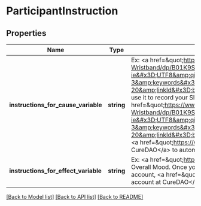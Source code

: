 # ParticipantInstruction

## Properties
Name | Type | Description | Notes
------------ | ------------- | ------------- | -------------
**instructions_for_cause_variable** | **string** | Ex: &lt;a href&#x3D;\&quot;https://www.amazon.com/Fitbit-Charge-Heart-Fitness-Wristband/dp/B01K9S260E/ref&#x3D;as_li_ss_tl?ie&#x3D;UTF8&amp;qid&#x3D;1493518902&amp;sr&#x3D;8-3&amp;keywords&#x3D;fitbit&amp;th&#x3D;1&amp;linkCode&#x3D;ll1&amp;tag&#x3D;quant08-20&amp;linkId&#x3D;b357b0833de73b0c4e935fd7c13a079e\&quot;&gt;Obtain Fitbit&lt;/a&gt; and use it to record your Sleep Duration. Once you have a &lt;a href&#x3D;\&quot;https://www.amazon.com/Fitbit-Charge-Heart-Fitness-Wristband/dp/B01K9S260E/ref&#x3D;as_li_ss_tl?ie&#x3D;UTF8&amp;qid&#x3D;1493518902&amp;sr&#x3D;8-3&amp;keywords&#x3D;fitbit&amp;th&#x3D;1&amp;linkCode&#x3D;ll1&amp;tag&#x3D;quant08-20&amp;linkId&#x3D;b357b0833de73b0c4e935fd7c13a079e\&quot;&gt;Fitbit&lt;/a&gt; account, &lt;a href&#x3D;\&quot;https://web.quantimo.do/#/app/import\&quot;&gt;connect your  Fitbit account at CureDAO&lt;/a&gt; to automatically import and analyze your data. | [optional] 
**instructions_for_effect_variable** | **string** | Ex: &lt;a href&#x3D;\&quot;https://quantimo.do\&quot;&gt;Obtain CureDAO&lt;/a&gt; and use it to record your Overall Mood. Once you have a &lt;a href&#x3D;\&quot;https://quantimo.do\&quot;&gt;CureDAO&lt;/a&gt; account, &lt;a href&#x3D;\&quot;https://web.quantimo.do/#/app/import\&quot;&gt;connect your  CureDAO account at CureDAO&lt;/a&gt; to automatically import and analyze your data. | [optional] 

[[Back to Model list]](../../README.md#documentation-for-models) [[Back to API list]](../../README.md#documentation-for-api-endpoints) [[Back to README]](../../README.md)
